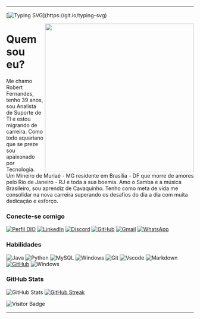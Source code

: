 
---

[![Typing SVG](https://readme-typing-svg.herokuapp.com?font=Fira+Code&size=14&pause=1000&color=AA42F7&width=435&lines=Ola+DEV!+Seja+bem-vindo+ao+meu+perfil+GitHub!;Prazer%2C+meu+nome+%C3%A9+Robert+Fernandes.)](https://git.io/typing-svg)

<img src="https://github-production-user-asset-6210df.s3.amazonaws.com/97841160/263562401-9669836f-60c9-4239-87bb-5d8f7d60f008.png" min-width="400px" max-width="400px" width="400px" align="right">

# Quem sou eu?
Me chamo Robert Fernandes, tenho 39 anos, sou Analista de Suporte de TI e estou migrando de carreira. Como todo aquariano que se preze sou apaixonado por Tecnologia. Um Mineiro de Muriaé - MG residente em Brasília - DF que morre de amores pelo Rio de Janeiro - RJ e toda a sua boemia. Amo o Samba e a música Brasileiro, sou aprendiz de Cavaquinho. Tenho como meta de vida me consolidar na nova carreira superando os desafios do dia a dia com muita dedicação e esforço.

### Conecte-se comigo
[![Perfil DIO](https://img.shields.io/badge/-Meu%20Perfil%20na%20DIO-30A3DC?style=for-the-badge)](https://web.dio.me/users/robertfde_souza/)
[![LinkedIn](https://img.shields.io/badge/LinkedIn-0077B5?style=for-the-badge&logo=linkedin&logoColor=white)](https://www.linkedin.com/in/robertfdesouza/)
[![Discord](https://img.shields.io/badge/Discord-7289DA?style=for-the-badge&logo=discord&logoColor=white)](https://discord.com/channels/@eurobfernandes/)
[![GitHub](https://img.shields.io/badge/GitHub-100000?style=for-the-badge&logo=github&logoColor=white)](https://github.com/robertfdesouza)
[![Gmail](https://img.shields.io/badge/Gmail-333333?style=for-the-badge&logo=gmail&logoColor=red)](mailto:robertfdesouza)
[![WhatsApp](https://img.shields.io/badge/WhatsApp-25D366?style=for-the-badge&logo=whatsapp&logoColor=white)](https://wa.me/55+061+982065371)

### Habilidades
![Java](https://img.shields.io/badge/java-%23ED8B00.svg?style=for-the-badge&logo=openjdk&logoColor=white)
![Python](https://img.shields.io/badge/python-3670A0?style=for-the-badge&logo=python&logoColor=ffdd54)
![MySQL](https://img.shields.io/badge/MySQL-00000F?style=for-the-badge&logo=mysql&logoColor=white)
![Windows](https://img.shields.io/badge/Windows-000?style=for-the-badge&logo=windows&logoColor=2CA5E0)
![Git](https://img.shields.io/badge/GIT-E44C30?style=for-the-badge&logo=git&logoColor=white)
![Vscode](https://img.shields.io/badge/Vscode-007ACC?style=for-the-badge&logo=visual-studio-code&logoColor=white)
![Markdown](https://img.shields.io/badge/Markdown-000?style=for-the-badge&logo=markdown)
[![GitHub](https://img.shields.io/badge/GitHub-000?style=for-the-badge&logo=github&logoColor=AA42F7)](https://docs.github.com/)
![Windows](https://img.shields.io/badge/Windows-000?style=for-the-badge&logo=windows&logoColor=2CA5E0)


### GitHub Stats
![GitHub Stats](https://github-readme-stats.vercel.app/api?username=robertfdesouza&theme=transparent&bg_color=000&border_color=30A3DC&show_icons=true&icon_color=30A3DC&title_color=E94D5F&text_color=FFF)
[![GitHub Streak](https://streak-stats.demolab.com/?user=6u57av0&theme=bear&background=000&border=30A3DC&dates=FFF)](https://git.io/streak-stats)


![Visitor Badge](https://visitor-badge.laobi.icu/badge?page_id=7131HDMC.7131HDMC&theme=gotham)


---
